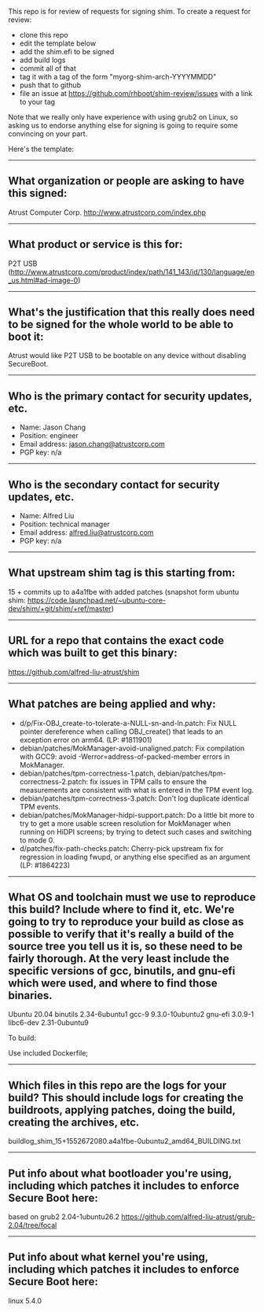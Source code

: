 This repo is for review of requests for signing shim.  To create a request for review:

- clone this repo
- edit the template below
- add the shim.efi to be signed
- add build logs
- commit all of that
- tag it with a tag of the form "myorg-shim-arch-YYYYMMDD"
- push that to github
- file an issue at https://github.com/rhboot/shim-review/issues with a link to your tag

Note that we really only have experience with using grub2 on Linux, so asking
us to endorse anything else for signing is going to require some convincing on
your part.

Here's the template:

-------------------------------------------------------------------------------
What organization or people are asking to have this signed:
-------------------------------------------------------------------------------
Atrust Computer Corp.
http://www.atrustcorp.com/index.php

-------------------------------------------------------------------------------
What product or service is this for:
-------------------------------------------------------------------------------
P2T USB
(http://www.atrustcorp.com/product/index/path/141_143/id/130/language/en_us.html#ad-image-0)

-------------------------------------------------------------------------------
What's the justification that this really does need to be signed for the whole world to be able to boot it:
-------------------------------------------------------------------------------
Atrust would like P2T USB to be bootable on any device without disabling SecureBoot.

-------------------------------------------------------------------------------
Who is the primary contact for security updates, etc.
-------------------------------------------------------------------------------
- Name: Jason Chang
- Position: engineer
- Email address: jason.chang@atrustcorp.com
- PGP key: n/a

-------------------------------------------------------------------------------
Who is the secondary contact for security updates, etc.
-------------------------------------------------------------------------------
- Name: Alfred Liu
- Position: technical manager
- Email address: alfred.liu@atrustcorp.com
- PGP key: n/a

-------------------------------------------------------------------------------
What upstream shim tag is this starting from:
-------------------------------------------------------------------------------
15 + commits up to a4a1fbe with added patches 
(snapshot form ubuntu shim: https://code.launchpad.net/~ubuntu-core-dev/shim/+git/shim/+ref/master)

-------------------------------------------------------------------------------
URL for a repo that contains the exact code which was built to get this binary:
-------------------------------------------------------------------------------
https://github.com/alfred-liu-atrust/shim

-------------------------------------------------------------------------------
What patches are being applied and why:
-------------------------------------------------------------------------------
  * d/p/Fix-OBJ_create-to-tolerate-a-NULL-sn-and-ln.patch: Fix NULL
    pointer dereference when calling OBJ_create() that leads to an
    exception error on arm64. (LP: #1811901)
  * debian/patches/MokManager-avoid-unaligned.patch: Fix compilation with GCC9:
    avoid -Werror=address-of-packed-member errors in MokManager.
  * debian/patches/tpm-correctness-1.patch,
    debian/patches/tpm-correctness-2.patch: fix issues in TPM calls to ensure
    the measurements are consistent with what is entered in the TPM event log.
  * debian/patches/tpm-correctness-3.patch: Don't log duplicate identical
    TPM events.
  * debian/patches/MokManager-hidpi-support.patch: Do a little bit more to
    try to get a more usable screen resolution for MokManager when running on
    HiDPI screens; by trying to detect such cases and switching to mode 0.
  * d/patches/fix-path-checks.patch: Cherry-pick upstream fix for regression
    in loading fwupd, or anything else specified as an argument (LP: #1864223)

-------------------------------------------------------------------------------
What OS and toolchain must we use to reproduce this build?  Include where to find it, etc.  We're going to try to reproduce your build as close as possible to verify that it's really a build of the source tree you tell us it is, so these need to be fairly thorough. At the very least include the specific versions of gcc, binutils, and gnu-efi which were used, and where to find those binaries.
-------------------------------------------------------------------------------
Ubuntu 20.04
binutils 2.34-6ubuntu1
gcc-9 9.3.0-10ubuntu2
gnu-efi 3.0.9-1
libc6-dev 2.31-0ubuntu9

To build:

Use included Dockerfile;

-------------------------------------------------------------------------------
Which files in this repo are the logs for your build?   This should include logs for creating the buildroots, applying patches, doing the build, creating the archives, etc.
-------------------------------------------------------------------------------
buildlog_shim_15+1552672080.a4a1fbe-0ubuntu2_amd64_BUILDING.txt

-------------------------------------------------------------------------------
Put info about what bootloader you're using, including which patches it includes to enforce Secure Boot here:
-------------------------------------------------------------------------------
based on grub2 2.04-1ubuntu26.2
https://github.com/alfred-liu-atrust/grub-2.04/tree/focal

-------------------------------------------------------------------------------
Put info about what kernel you're using, including which patches it includes to enforce Secure Boot here:
-------------------------------------------------------------------------------
linux 5.4.0

